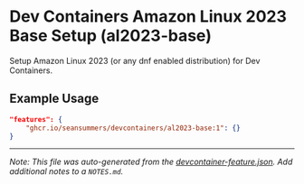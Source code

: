 
# Dev Containers Amazon Linux 2023 Base Setup (al2023-base)

Setup Amazon Linux 2023 (or any dnf enabled distribution) for Dev Containers.

## Example Usage

```json
"features": {
    "ghcr.io/seansummers/devcontainers/al2023-base:1": {}
}
```





---

_Note: This file was auto-generated from the [devcontainer-feature.json](https://github.com/seansummers/devcontainers/blob/main/src/al2023-base/devcontainer-feature.json).  Add additional notes to a `NOTES.md`._
